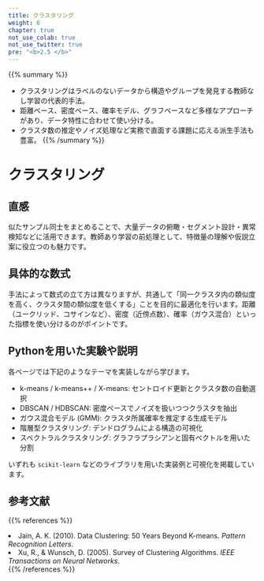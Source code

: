 ```yaml
---
title: クラスタリング
weight: 6
chapter: true
not_use_colab: true
not_use_twitter: true
pre: "<b>2.5 </b>"
---
```


{{% summary %}}
- クラスタリングはラベルのないデータから構造やグループを発見する教師なし学習の代表的手法。
- 距離ベース、密度ベース、確率モデル、グラフベースなど多様なアプローチがあり、データ特性に合わせて使い分ける。
- クラスタ数の推定やノイズ処理など実務で直面する課題に応える派生手法も豊富。
{{% /summary %}}

# クラスタリング

## 直感
似たサンプル同士をまとめることで、大量データの俯瞰・セグメント設計・異常検知などに活用できます。教師あり学習の前処理として、特徴量の理解や仮説立案に役立つのも魅力です。

## 具体的な数式
手法によって数式の立て方は異なりますが、共通して「同一クラスタ内の類似度を高く、クラスタ間の類似度を低くする」ことを目的に最適化を行います。距離（ユークリッド、コサインなど）、密度（近傍点数）、確率（ガウス混合）といった指標を使い分けるのがポイントです。

## Pythonを用いた実験や説明
各ページでは下記のようなテーマを実装しながら学びます。

- k-means / k-means++ / X-means: セントロイド更新とクラスタ数の自動選択
- DBSCAN / HDBSCAN: 密度ベースでノイズを扱いつつクラスタを抽出
- ガウス混合モデル (GMM): クラスタ所属確率を推定する生成モデル
- 階層型クラスタリング: デンドログラムによる構造の可視化
- スペクトラルクラスタリング: グラフラプラシアンと固有ベクトルを用いた分割

いずれも `scikit-learn` などのライブラリを用いた実装例と可視化を掲載しています。

## 参考文献
{{% references %}}
<li>Jain, A. K. (2010). Data Clustering: 50 Years Beyond K-means. <i>Pattern Recognition Letters</i>.</li>
<li>Xu, R., &amp; Wunsch, D. (2005). Survey of Clustering Algorithms. <i>IEEE Transactions on Neural Networks</i>.</li>
{{% /references %}}
